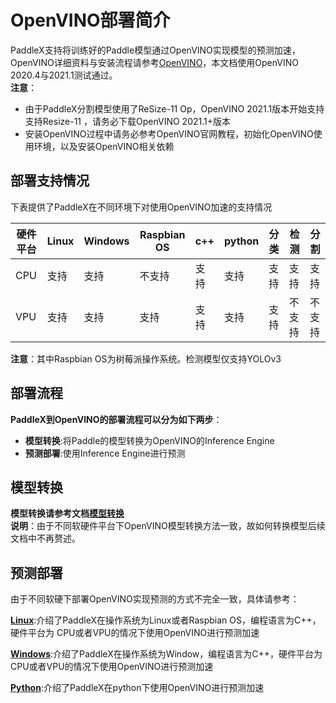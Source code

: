 # OpenVINO部署简介
PaddleX支持将训练好的Paddle模型通过OpenVINO实现模型的预测加速，OpenVINO详细资料与安装流程请参考[OpenVINO](https://docs.openvinotoolkit.org/latest/index.html)，本文档使用OpenVINO 2020.4与2021.1测试通过。  
**注意**：
- 由于PaddleX分割模型使用了ReSize-11 Op，OpenVINO 2021.1版本开始支持支持Resize-11 ，请务必下载OpenVINO 2021.1+版本  
- 安装OpenVINO过程中请务必参考OpenVINO官网教程，初始化OpenVINO使用环境，以及安装OpenVINO相关依赖  


## 部署支持情况
下表提供了PaddleX在不同环境下对使用OpenVINO加速的支持情况  

|硬件平台|Linux|Windows|Raspbian OS|c++|python |分类|检测|分割|
| ----|  ---- | ---- | ----|  ---- | ---- |---- | ---- |---- |
|CPU|支持|支持|不支持|支持|支持|支持|支持|支持|
|VPU|支持|支持|支持|支持|支持|支持|不支持|不支持|  


**注意**：其中Raspbian OS为树莓派操作系统。检测模型仅支持YOLOv3

## 部署流程
**PaddleX到OpenVINO的部署流程可以分为如下两步**：

  * **模型转换**:将Paddle的模型转换为OpenVINO的Inference Engine
  * **预测部署**:使用Inference Engine进行预测

## 模型转换
**模型转换请参考文档[模型转换](./export_openvino_model.md)**  
**说明**：由于不同软硬件平台下OpenVINO模型转换方法一致，故如何转换模型后续文档中不再赘述。

## 预测部署
由于不同软硬下部署OpenVINO实现预测的方式不完全一致，具体请参考：  

**[Linux](./linux.md)**:介绍了PaddleX在操作系统为Linux或者Raspbian OS，编程语言为C++，硬件平台为
CPU或者VPU的情况下使用OpenVINO进行预测加速  

**[Windows](./windows.md)**:介绍了PaddleX在操作系统为Window，编程语言为C++，硬件平台为CPU或者VPU的情况下使用OpenVINO进行预测加速  

**[Python](./python.md)**:介绍了PaddleX在python下使用OpenVINO进行预测加速
